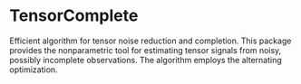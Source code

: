 # TensorComplete
Efficient algorithm for tensor noise reduction and completion. This package provides the nonparametric tool for estimating tensor signals from noisy, possibly incomplete observations. The algorithm employs the alternating optimization.


